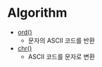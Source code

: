 # Algorithm 
- [ord()](https://docs.python.org/3/library/functions.html#ord)
    - 문자의 ASCII 코드를 반환
- [chr()](https://docs.python.org/3/library/functions.html#chr)
    - ASCII 코드를 문자로 변환